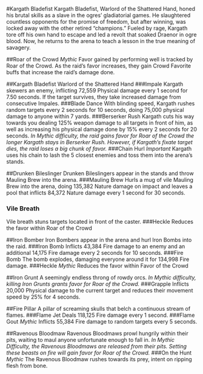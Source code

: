 #Kargath Bladefist
Kargath Bladefist, Warlord of the Shattered Hand, honed his brutal skills as a slave in the ogres’ gladiatorial games. He slaughtered countless opponents for the promise of freedom, but after winning, was locked away with the other retired “champions.” Fueled by rage, Kargath tore off his own hand to escape and led a revolt that soaked Draenor in ogre blood. Now, he returns to the arena to teach a lesson in the true meaning of savagery.

##Roar of the Crowd *Mythic*
Favor gained by performing well is tracked by Roar of the Crowd. As the raid’s favor increases, they gain Crowd Favorite buffs that increase the raid’s damage done.

##Kargath Bladefist
Warlord of the Shattered Hand
###Impale
Kargath skewers an enemy, inflicting 72,559 Physical damage every 1 second for 7.50 seconds. If the target survives, they take increased damage from consecutive Impales.
###Blade Dance
With blinding speed, Kargath rushes random targets every 2 seconds for 10 seconds, doing 75,000 physical damage to anyone within 7 yards.
###Berserker Rush
Kargath cuts his way towards you dealing 125% weapon damage to all targets in front of him, as well as increasing his physical damage done by 15% every 2 seconds for 20 seconds.
*In Mythic difficulty, the raid gains favor for Roar of the Crowd the longer Kargath stays in Berserker Rush. However, if Kargath’s fixate target dies, the raid loses a big chunk of favor.*
###Chain Hurl *Important*
Kargath uses his chain to lash the 5 closest enemies and toss them into the arena’s stands.

##Drunken Bileslinger
Drunken Bileslingers appear in the stands and throw Mauling Brew into the arena.
###Mauling Brew
Hurls a mug of vile Mauling Brew into the arena, doing 135,382 Nature damage on impact and leaves a pool that inflicts 84,372 Nature damage every 1 second for 30 seconds.
### Vile Breath
Vile breath stuns targets located in front of the caster.
###Heckle
Reduces the favor within Roar of the Crowd

##Iron Bomber
Iron Bombers appear in the arena and hurl Iron Bombs into the raid.
###Iron Bomb
Inflicts 43,384 Fire damage to an enemy and an additional 14,175 Fire damage every 2 seconds for 10 seconds.
###Fire Bomb
The bomb explodes, damaging everyone around it for 134,998 Fire damage.
###Heckle *Mythic*
Reduces the favor within Favor of the Crowd

##Iron Grunt
A seemingly endless throng of rowdy orcs.
*In Mythic difficulty, killing Iron Grunts grants favor for Roar of the Crowd.*
###Grapple
Inflicts 20,000 Physical damage to the current target and reduces their movement speed by 25% for 4 seconds.

##Fire Pillar
A pillar of screaming skulls that belch a continuous stream of flames.
###Flame Jet
Deals 118,125 Fire damage every 1 second.
###Flame Gout *Mythic*
Inflicts 55,384 Fire damage to random targets every 5 seconds.

##Ravenous Bloodmaw
Ravenous Bloodmaws prowl hungrily within their pits, waiting to maul anyone unfortunate enough to fall in.
*In Mythic Difficulty, the Ravenous Bloodmaws are released from their pits. Setting these beasts on fire will gain favor for Roar of the Crowd.*
###On the Hunt *Mythic*
The Ravenous Bloodmaw rushes towards its prey, intent on ripping flesh from bone.
